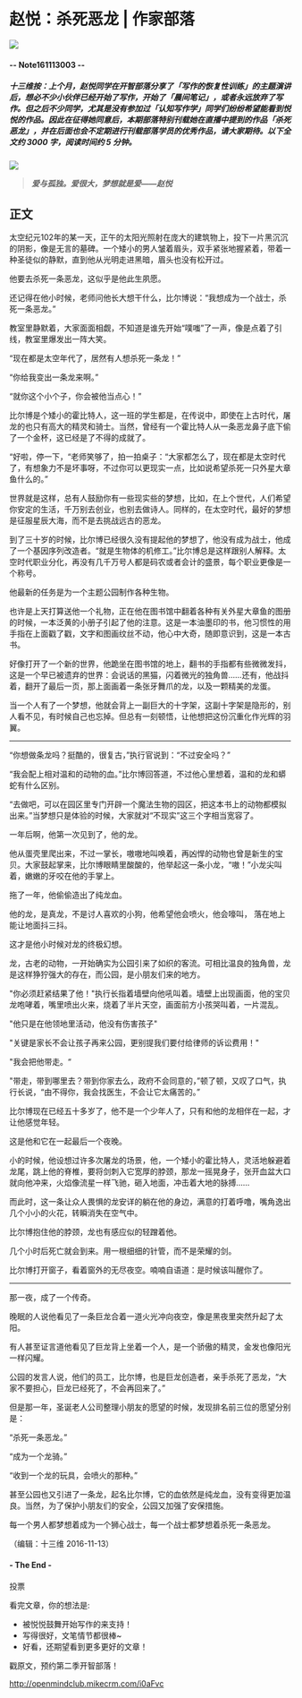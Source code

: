# 赵悦：杀死恶龙 | 作家部落

![](https://mmbiz.qlogo.cn/mmbiz_png/P7zzkBGoztEsloAW49aYHbosdbicMkhzApOhATXyMagJ7hKTPN9swRzXLg2hsm4jWrZgYSwt73cImDzTkHHicvnw/0?wx_fmt=png)
#### -- Note161113003 --

##### **十三维按**：上个月，赵悦同学在开智部落分享了「写作的恢复性训练」的主题演讲后，想必不少小伙伴已经开始了写作，开始了「晨间笔记」，或者永远放弃了写作。但之后不少同学，尤其是没有参加过「认知写作学」同学们纷纷希望能看到悦悦的作品。因此在征得她同意后，本期部落特别刊载她在直播中提到的作品「杀死恶龙」，并在后面也会不定期进行刊载部落学员的优秀作品，请大家期待。**以下全文约 3000 字，阅读时间约 5 分钟。**
![](https://mmbiz.qlogo.cn/mmbiz_png/P7zzkBGoztEsloAW49aYHbosdbicMkhzAwm5xAxkbqzlhEorlkrdL6T1ia9d2awXnoibibHBf3SMV5jk2bdXMpD14g/0?wx_fmt=png)

>***爱与孤独。爱很大，梦想就是爱——赵悦***


## 正文
太空纪元102年的某一天，正午的太阳光照射在庞大的建筑物上，投下一片黑沉沉的阴影，像是无言的墓碑。一个矮小的男人皱着眉头，双手紧张地握紧着，带着一种圣徒似的静默，直到他从光明走进黑暗，眉头也没有松开过。<p>
他要去杀死一条恶龙，这似乎是他此生夙愿。<p>
还记得在他小时候，老师问他长大想干什么，比尔博说：“我想成为一个战士，杀死一条恶龙。”<p>
教室里静默着，大家面面相觑，不知道是谁先开始“噗嗤”了一声，像是点着了引线，教室里爆发出一阵大笑。<p>
“现在都是太空年代了，居然有人想杀死一条龙！”<p>
“你给我变出一条龙来啊。”<p>
“就你这个小个子，你会被他当点心！”<p>
比尔博是个矮小的霍比特人，这一班的学生都是，在传说中，即使在上古时代，屠龙的也只有高大的精灵和骑士。当然，曾经有一个霍比特人从一条恶龙鼻子底下偷了一个金杯，这已经是了不得的成就了。<p>
“好啦，停一下，“老师笑够了，拍一拍桌子：“大家都怎么了，现在都是太空时代了，有想象力不是坏事呀，不过你可以更现实一点，比如说希望杀死一只外星大章鱼什么的。”<p>
世界就是这样，总有人鼓励你有一些现实些的梦想，比如，在上个世代，人们希望你安定的生活，千万别去创业，也别去做诗人。同样的，在太空时代，最好的梦想是征服星辰大海，而不是去挑战远古的恶龙。<p>
到了三十岁的时候，比尔博已经很久没有提起他的梦想了，他没有成为战士，他成了一个基因序列改造者。“就是生物体的机修工。”比尔博总是这样跟别人解释。太空时代职业分化，再没有几千万号人都是码农或者会计的盛景，每个职业更像是一个称号。<p>
他最新的任务是为一个主题公园制作各种生物。<p>
也许是上天打算送他一个礼物，正在他在图书馆中翻着各种有关外星大章鱼的图册的时候，一本泛黄的小册子引起了他的注意。这是一本油墨印的书，他习惯性的用手指在上面戳了戳，文字和图画纹丝不动，他心中大奇，随即意识到，这是一本古书。<p>
好像打开了一个新的世界，他跪坐在图书馆的地上，翻书的手指都有些微微发抖，这是一个早已被遗弃的世界：会说话的黑猫，闪着微光的独角兽……还有，他战抖着，翻开了最后一页，那上面画着一条张牙舞爪的龙，以及一颗精美的龙蛋。<p>
当一个人有了一个梦想，他就会背上一副巨大的十字架，这副十字架是隐形的，别人看不见，有时候自己也忘掉。但总有一刻顿悟，让他想把这份沉重化作光辉的羽翼。<p>
***
“你想做条龙吗？挺酷的，很复古，”执行官说到：“不过安全吗？”<p>
“我会配上相对温和的动物的血。”比尔博回答道，不过他心里想着，温和的龙和蟒蛇有什么区别。<p>
“去做吧，可以在园区里专门开辟一个魔法生物的园区，把这本书上的动物都模拟出来。”当梦想只是体验的时候，大家就对“不现实”这三个字相当宽容了。<p>
一年后啊，他第一次见到了，他的龙。<p>
他从蛋壳里爬出来，不过一掌长，嗷嗷地叫唤着，再凶悍的动物也曾是新生的宝贝。大家鼓起掌来，比尔博眼睛里酸酸的，他举起这一条小龙，“嗷！”小龙尖叫着，嫩嫩的牙咬在他的手掌上。<p>
拖了一年，他偷偷造出了纯龙血。<p>
他的龙，是真龙，不是讨人喜欢的小狗，他希望他会喷火，他会嚎叫， 落在地上能让地面抖三抖。<p>
这才是他小时候对龙的终极幻想。<p>
龙，古老的动物，一开始确实为公园引来了如织的客流。可相比温良的独角兽，龙是这样狰狞强大的存在，而公园，是小朋友们来的地方。<p>
"你必须赶紧结果了他！"执行长指着墙壁向他吼叫着。墙壁上出现画面，他的宝贝龙咆哮着，嘴里喷出火来，烧着了半片天空，画面前方小孩哭叫着，一片混乱。<p>
"他只是在他领地里活动，他没有伤害孩子"<p>
"关键是家长不会让孩子再来公园，更别提我们要付给律师的诉讼费用！"<p>
"我会把他带走。“<p>
"带走，带到哪里去？带到你家去么，政府不会同意的，”顿了顿，又叹了口气，执行长说，“由不得你，我会找医生，不会让它太痛苦的。”<p>
比尔博现在已经五十多岁了，他不是一个少年人了，只有和他的龙相伴在一起，才让他感觉年轻。<p>
这是他和它在一起最后一个夜晚。<p>
小的时候，他设想过许多次屠龙的场景，他，一个矮小的霍比特人，灵活地躲避着龙尾，跳上他的脊椎，要将剑刺入它宽厚的脖颈，那龙一摇晃身子，张开血盆大口就向他冲来，火焰像流星一样飞驰，砸入地面，冲击着大地的脉搏……<p>
而此时，这一条让众人畏惧的龙安详的躺在他的身边，满意的打着呼噜，嘴角逸出几个小小的火花，转瞬消失在空气中。<p>
比尔博抱住他的脖颈，龙也有感应似的轻蹭着他。<p>
几个小时后死亡就会到来。用一根细细的针管，而不是荣耀的剑。<p>
比尔博打开窗子，看着窗外的无尽夜空。喃喃自语道：是时候该叫醒你了。<p>
***
那一夜，成了一个传奇。<p>
晚眠的人说他看见了一条巨龙合着一道火光冲向夜空，像是黑夜里突然升起了太阳。<p>
有人甚至证言道他看见了巨龙背上坐着一个人，是一个骄傲的精灵，金发也像阳光一样闪耀。<p>
公园的发言人说，他们的员工，比尔博，也是巨龙创造者，亲手杀死了恶龙，“大家不要担心，巨龙已经死了，不会再回来了。”<p>
但是那一年，圣诞老人公司整理小朋友的愿望的时候，发现排名前三位的愿望分别是：<p>
“杀死一条恶龙。”<p>
“成为一个龙骑。”<p>
“收到一个龙的玩具，会喷火的那种。”<p>
甚至公园也又引进了一条龙，起名比尔博，它的血依然是纯龙血，没有变得更加温良。当然，为了保护小朋友们的安全，公园又加强了安保措施。<p>
每一个男人都梦想着成为一个狮心战士，每一个战士都梦想着杀死一条恶龙。<p>


（编辑：十三维 2016-11-13）

#### - The End - 

投票

看完文章，你的想法是:
* 被悦悦鼓舞开始写作的来支持！
* 写得很好，文笔情节都很棒~
* 好看，还期望看到更多更好的文章！


戳原文，预约第二季开智部落！

http://openmindclub.mikecrm.com/i0aFvc



